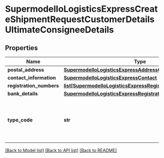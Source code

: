 # SupermodelIoLogisticsExpressCreateShipmentRequestCustomerDetailsUltimateConsigneeDetails

## Properties
Name | Type | Description | Notes
------------ | ------------- | ------------- | -------------
**postal_address** | [**SupermodelIoLogisticsExpressAddressCreateShipmentRequest**](SupermodelIoLogisticsExpressAddressCreateShipmentRequest.md) |  | 
**contact_information** | [**SupermodelIoLogisticsExpressContact**](SupermodelIoLogisticsExpressContact.md) |  | 
**registration_numbers** | [**list[SupermodelIoLogisticsExpressRegistrationNumbers]**](SupermodelIoLogisticsExpressRegistrationNumbers.md) |  | [optional] 
**bank_details** | [**SupermodelIoLogisticsExpressRegistrationNumbers**](SupermodelIoLogisticsExpressRegistrationNumbers.md) |  | [optional] 
**type_code** | **str** | Please enter the business party role type of the ultimate consignee | [optional] 

[[Back to Model list]](../README.md#documentation-for-models) [[Back to API list]](../README.md#documentation-for-api-endpoints) [[Back to README]](../README.md)

